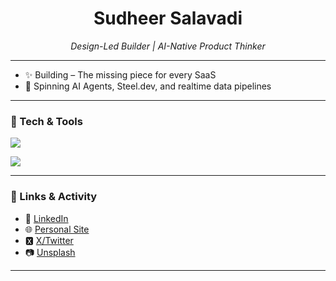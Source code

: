 <h1 align="center">Sudheer Salavadi</h1>
<p align="center"><em>Design-Led Builder | AI-Native Product Thinker</em></p>

---
- ✨ Building – The missing piece for every SaaS  
- 🤖 Spinning AI Agents, Steel.dev, and realtime data pipelines

---

### 🧰 Tech & Tools

<p align="left">
  <img src="https://skillicons.dev/icons?i=figma,html,css,tailwind,astro,react,ts,nextjs,sentry,postgres,fastapi,python,supabase" />
</p>

<img src="https://github-readme-stats.vercel.app/api/top-langs/?username=sudheer-salavadi&theme=gotham&show_icons=true&hide_border=false&layout=compact" />

---

### 🔗 Links & Activity
- 💼 [LinkedIn](https://linkedin.com/in/sudheer-salavadi)  
- 🌐 [Personal Site](https://salavadi.online)  
- 🆇 [X/Twitter](https://x.com/sudheersalavadi)
- 📷 [Unsplash](https://unsplash.com/@sudheersalavadi)

---
